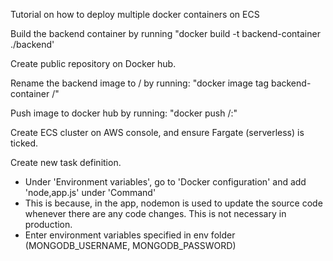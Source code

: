 Tutorial on how to deploy multiple docker containers on ECS

Build the backend container by running "docker build -t backend-container ./backend'

Create public repository on Docker hub.

Rename the backend image to <username>/<repository name> by running:
"docker image tag backend-container <username>/<repository name>"

Push image to docker hub by running:
"docker push <username>/<repository name>:<tag name>"

Create ECS cluster on AWS console, and ensure Fargate (serverless) is ticked.

Create new task definition.
- Under 'Environment variables', go to 'Docker configuration' and add 'node,app.js' under 'Command'
- This is because, in the app, nodemon is used to update the source code whenever there are any code changes. This is not necessary in production.
- Enter environment variables specified in env folder (MONGODB_USERNAME, MONGODB_PASSWORD)